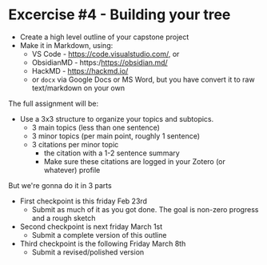 <!-- 

Prof self-evaluation

This is a decent first pass at an exercise, its a decent start, but its too vague. 

Want to update it to match the perscribed schema and add more details. 

In short, I will ask them to: 

- simplify the bot-prompt thing so their whole capstone is outline in a single message in the `bot prompt` section of their category (show an example in the server)

- specify that they only *need* to make channels for the 3 main topics, but they can make channels for the subtopics if they want
  - format it so that the #channel-name in th emessage also links to the channel

- also set up `general` channel, and `paper-summarize` channel with the paper schema included in it. 

tasks I will ask them to do - 

- pop a /chat in each of the 3 main topic channels

- use the #papers channel to discuss individual papers and then show them how to extract a summary and then use it to drive forward a dicsussion in one of the topic channels. 
-->

# Excercise #4 - Building your tree

- Create a high level outline of your capstone project
- Make it in Markdown, using:
  - VS Code - https://code.visualstudio.com/, or 
  - ObsidianMD -  https:/https://obsidian.md/   
  - HackMD - https://hackmd.io/   
  - or `docx` via Google Docs or MS Word, but you have convert it to raw text/markdown on your own
 

The full assignment will be:

- Use a 3x3 structure to organize your topics and subtopics.
  - 3 main topics (less than one sentence)
  - 3 minor topics (per main point, roughly 1 sentence)
  - 3 citations per minor topic
    - the citation with a 1-2 sentence summary 
    - Make sure these citations are logged in your Zotero (or whatever) profile

But we're gonna do it in 3 parts

- First checkpoint is this friday Feb 23rd
  - Submit as much of it as you got done. The goal is non-zero progress and a rough sketch 
- Second checkpoint is next friday March 1st
  - Submit a complete version of this outline
- Third checkpoint is the following Friday March 8th
  - Submit a revised/polished version 

